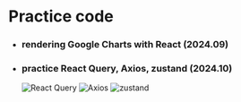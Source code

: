 # Practice code

- ### rendering Google Charts with React (2024.09)

- ### practice React Query, Axios, zustand (2024.10)

  ![React Query](https://img.shields.io/badge/React_Query-FF4154?style=for-the-badge&logo=reactquery&logoColor=white)
  ![Axios](https://img.shields.io/badge/Axios-5A29E4?style=for-the-badge&logo=axios&logoColor=white)
  ![zustand](https://img.shields.io/badge/Zustand-433E38?style=for-the-badge&logo=Zustand&logoColor=white)
